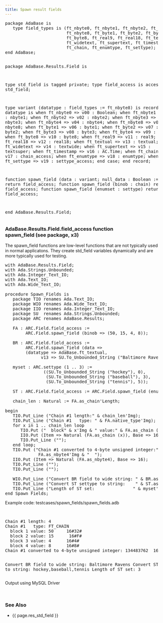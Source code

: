 ```yaml
---
title: Spawn result fields
---
```


<div class="leftside">
<pre class="code">
package AdaBase is
   type field_types is (ft_nbyte0, ft_nbyte1, ft_nbyte2, ft_nbyte3, ft_nbyte4,
                        ft_nbyte8, ft_byte1, ft_byte2, ft_byte3, ft_byte4,
                        ft_byte8, ft_real9, ft_real18, ft_textual,
                        ft_widetext, ft_supertext, ft_timestamp,
                        ft_chain, ft_enumtype, ft_settype);
end AdaBase;

package AdaBase.Results.Field is

   type std_field is tagged private;
   type field_access is access std_field;

   type variant (datatype : field_types := ft_nbyte8) is
      record
         case datatype is
            when ft_nbyte0    => v00 : Boolean;
            when ft_nbyte1    => v01 : nbyte1;
            when ft_nbyte2    => v02 : nbyte2;
            when ft_nbyte3    => v03 : nbyte3;
            when ft_nbyte4    => v04 : nbyte4;
            when ft_nbyte8    => v05 : nbyte8;
            when ft_byte1     => v06 : byte1;
            when ft_byte2     => v07 : byte2;
            when ft_byte3     => v08 : byte3;
            when ft_byte4     => v09 : byte4;
            when ft_byte8     => v10 : byte8;
            when ft_real9     => v11 : real9;
            when ft_real18    => v12 : real18;
            when ft_textual   => v13 : textual;
            when ft_widetext  => v14 : textwide;
            when ft_supertext => v15 : textsuper;
            when ft_timestamp => v16 : AC.Time;
            when ft_chain     => v17 : chain_access;
            when ft_enumtype  => v18 : enumtype;
            when ft_settype   => v19 : settype_access;
         end case;
      end record;

   function spawn_field (data : variant; null_data : Boolean := False)
                         return field_access;
   function spawn_field (binob : chain) return field_access;
   function spawn_field (enumset : settype) return field_access;

end AdaBase.Results.Field;
</pre>
<h3>AdaBase.Results.Field.field_access function <br/>
spawn_field (see package, x3)</h3>
<p>
The spawn_field functions are low-level functions that are not typically
used in normal applicatons.  They create std_field variables dynamically and
are more typically used for testing.
</p>

<pre class="code">
with AdaBase.Results.Field;
with Ada.Strings.Unbounded;
with Ada.Integer_Text_IO;
with Ada.Text_IO;
with Ada.Wide_Text_IO;

procedure Spawn_Fields is
   package TIO renames Ada.Text_IO;
   package WIO renames Ada.Wide_Text_IO;
   package IIO renames Ada.Integer_Text_IO;
   package SU  renames Ada.Strings.Unbounded;
   package ARC renames AdaBase.Results;

   FA : ARC.Field.field_access :=
        ARC.Field.spawn_field (binob => (50, 15, 4, 8));

   BR : ARC.Field.field_access :=
        ARC.Field.spawn_field (data =>
        (datatype => AdaBase.ft_textual,
              v13 => SU.To_Unbounded_String ("Baltimore Ravens")));

   myset : ARC.settype (1 .. 3) :=
               ((SU.To_Unbounded_String ("hockey"), 0),
                (SU.To_Unbounded_String ("baseball"), 3),
                (SU.To_Unbounded_String ("tennis"), 5));

   ST : ARC.Field.field_access := ARC.Field.spawn_field (enumset => myset);

   chain_len : Natural := FA.as_chain'Length;

begin
   TIO.Put_Line ("Chain #1 length:" & chain_len'Img);
   TIO.Put_Line ("Chain #1   type: " & FA.native_type'Img);
   for x in 1 .. chain_len loop
      TIO.Put ("  block" & x'Img & " value:" & FA.as_chain (x)'Img);
      IIO.Put (Item => Natural (FA.as_chain (x)), Base => 16);
      TIO.Put_Line ("");
   end loop;
   TIO.Put ("Chain #1 converted to 4-byte unsigned integer:" &
             FA.as_nbyte4'Img & "  ");
   IIO.Put (Item => Natural (FA.as_nbyte4), Base => 16);
   TIO.Put_Line ("");
   TIO.Put_Line ("");

   WIO.Put_Line ("Convert BR field to wide string: " & BR.as_wstring);
   TIO.Put_Line ("Convert ST settype to string:    " & ST.as_string);
   TIO.Put_Line ("Length of ST set:               " & myset'Length'Img);
end Spawn_Fields;
</pre>
<p class="caption">Example code: testcases/spawn_fields/spawn_fields.adb</p>
<br/>
<pre class="output">
Chain #1 length: 4
Chain #1   type: FT_CHAIN
  block 1 value: 50     16#32#
  block 2 value: 15      16#F#
  block 3 value: 4      16#4#
  block 4 value: 8      16#8#
Chain #1 converted to 4-byte unsigned integer: 134483762  16#8040F32#

Convert BR field to wide string: Baltimore Ravens
Convert ST settype to string:    hockey,baseball,tennis
Length of ST set:                3
</pre>
<p class="caption">Output using MySQL Driver</p>
<br/>
</div>
<div class="sidenav">
  <h3>See Also</h3>
  <ul>
    <li>{{ page.res_std_field }}</li>
  </ul>
</div>
